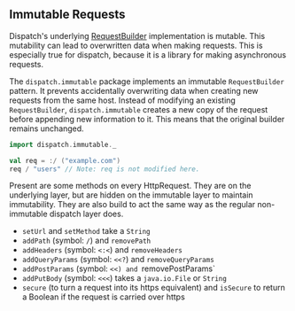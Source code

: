 Immutable Requests
-----------------

Dispatch's underlying [RequestBuilder][rb] implementation is mutable. This
mutability can lead to overwritten data when making requests. This is
especially true for dispatch, because it is a library for making
asynchronous requests.

[rb]: http://asynchttpclient.github.com/async-http-client/apidocs/com/ning/http/client/RequestBuilder.html

The `dispatch.immutable` package implements an immutable `RequestBuilder`
pattern. It prevents accidentally overwriting data when creating new
requests from the same host. Instead of modifying an existing
`RequestBuilder`, `dispatch.immutable` creates a new copy of the request
before appending new information to it. This means that the original
builder remains unchanged.

```scala
import dispatch.immutable._

val req = :/ ("example.com")
req / "users" // Note: req is not modified here.
```

Present are some methods on every HttpRequest. They are on the underlying
layer, but are hidden on the immutable layer to maintain immutability. They
are also build to act the same way as the regular non-immutable dispatch layer
does.

* `setUrl` and `setMethod` take a `String`
* `addPath` (symbol: `/`) and `removePath`
* `addHeaders` (symbol: `<:<`) and `removeHeaders`
* `addQueryParams` (symbol: `<<?`) and `removeQueryParams`
* `addPostParams` (symbol: `<<) and `removePostParams`
* `addPutBody` (symbol: `<<<`) takes a `java.io.File` or `String`
* `secure` (to turn a request into its https equivalent) and `isSecure` to return a Boolean if the request is carried over https
